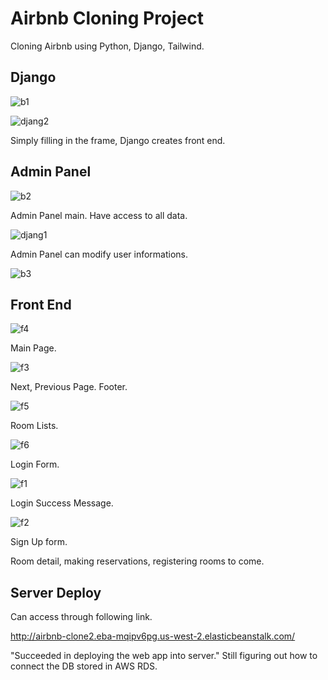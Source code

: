 # Airbnb Cloning Project

Cloning Airbnb using Python, Django, Tailwind.


## Django
![b1](https://github.com/Tonyk0901/airbnb-clone2/blob/master/githubphoto/b1.png)

![djang2](https://github.com/Tonyk0901/airbnb-clone2/blob/master/githubphoto/djang2.png)


Simply filling in the frame, Django creates front end.

## Admin Panel
![b2](https://github.com/Tonyk0901/airbnb-clone2/blob/master/githubphoto/b2.png)

Admin Panel main. Have access to all data.

![djang1](https://github.com/Tonyk0901/airbnb-clone2/blob/master/githubphoto/djang1.png)

Admin Panel can modify user informations.

![b3](https://github.com/Tonyk0901/airbnb-clone2/blob/master/githubphoto/b3.png)


## Front End
![f4](https://github.com/Tonyk0901/airbnb-clone2/blob/master/githubphoto/f4.png)

Main Page.

![f3](https://github.com/Tonyk0901/airbnb-clone2/blob/master/githubphoto/f3.png)

Next, Previous Page. Footer.

![f5](https://github.com/Tonyk0901/airbnb-clone2/blob/master/githubphoto/f5.png)

Room Lists.

![f6](https://github.com/Tonyk0901/airbnb-clone2/blob/master/githubphoto/f6.png)

Login Form.

![f1](https://github.com/Tonyk0901/airbnb-clone2/blob/master/githubphoto/f1.png)

Login Success Message.

![f2](https://github.com/Tonyk0901/airbnb-clone2/blob/master/githubphoto/f2.png)

Sign Up form.

Room detail, making reservations, registering rooms to come.

## Server Deploy
Can access through following link.

http://airbnb-clone2.eba-mqipv6pg.us-west-2.elasticbeanstalk.com/

"Succeeded in deploying the web app into server."
Still figuring out how to connect the DB stored in AWS RDS.
